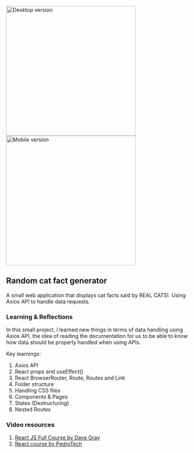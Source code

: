 <p>
<img alt="Desktop version" height="350px" src="https://user-images.githubusercontent.com/56340295/235044181-f8e2ff03-9468-4f13-a263-f62f29115517.png">
<img alt="Mobile version" height="350px" src="https://user-images.githubusercontent.com/56340295/235044186-91d4be96-0529-467b-88ae-f6ab2c4441e5.png">
</p>

## Random cat fact generator

A small web application that displays cat facts said by REAL CATS!. Using Axios API to handle data requests.

### Learning & Reflections

In this small project, I learned new things in terms of data handling using Axios API, the idea of reading the documentation for us to be able to know how data should be properly handled when using APIs.

Key learnings:

1. Axios API
2. React props and useEffect()
4. React BrowserRouter, Route, Routes and Link
5. Folder structure
6. Handling CSS files
7. Components & Pages
8. States (Destructuring)
9. Nested Routes

### Video resources

1. [React JS Full Course by Dave Gray](https://www.youtube.com/watch?v=RVFAyFWO4go)
2. [React course by PedroTech](https://www.youtube.com/watch?v=f55qeKGgB_M)

